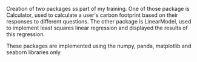 
Creation of two packages ss part of my training.
One of those package is Calculator, used to calculate a user's carbon footprint based on their responses to different questions.
The other package is LinearModel, used to implement least squares linear regression and displayed the results of this regression.

These packages are implemented using the numpy, panda, matplotlib and seaborn libraries only
